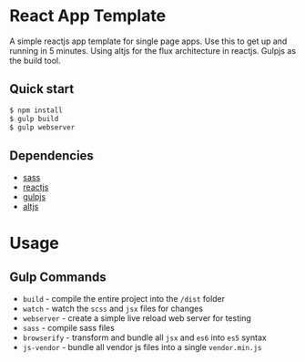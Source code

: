 # React App Template
A simple reactjs app template for single page apps. Use this to get up and running in 5 minutes. Using altjs for the flux architecture in reactjs. Gulpjs as the build tool. 

## Quick start
```bash
$ npm install
$ gulp build
$ gulp webserver
```

## Dependencies
* [sass](http://sass-lang.com/install)
* [reactjs](https://facebook.github.io/react/)
* [gulpjs](https://github.com/gulpjs/gulp/blob/master/docs/getting-started.md)
* [altjs](http://alt.js.org/)

# Usage

## Gulp Commands
* `build` - compile the entire project into the `/dist` folder
* `watch` - watch the `scss` and `jsx` files for changes
* `webserver` - create a simple live reload web server for testing
* `sass` - compile sass files
* `browserify` - transform and bundle all `jsx` and `es6` into `es5` syntax
* `js-vendor` - bundle all vendor js files into a single `vendor.min.js`
